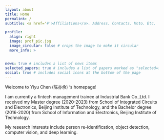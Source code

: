 ```yaml
---
layout: about
title: Home
permalink: /
subtitle: <a href='#'>Affiliations</a>. Address. Contacts. Moto. Etc.

profile:
  align: right
  image: prof_pic.jpg
  image_circular: false # crops the image to make it circular
  more_info: >


news: true # includes a list of news items
selected_papers: true # includes a list of papers marked as "selected={true}"
social: true # includes social icons at the bottom of the page
---
```


Welcome to Yiyu Chen (陈亦余) ‘s homepage!

I am currently a fintech management trainee at Industrial Bank Co.,Ltd. 
I received my Master degree (2020-2023) from School of Integrated Circuits and Electronics, Beijing Institute of Technology,
and the Bachelor degree (2016-2020) from School of Information and Electronics, Beijing Institute of Technology.

My research interests include person re-identification, object detection, computer vision, and deep learning.